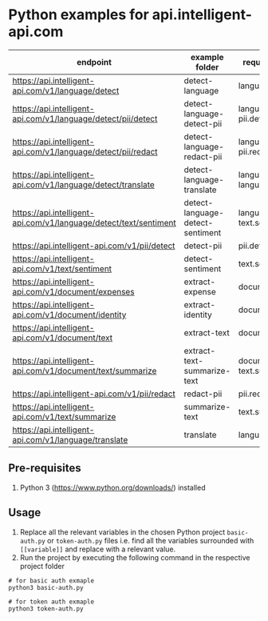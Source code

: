 # Python examples for api.intelligent-api.com

| endpoint                                                          | example folder                   | required scopes                         |
| ----------------------------------------------------------------- | -------------------------------- | --------------------------------------- |
| https://api.intelligent-api.com/v1/language/detect                | detect-language                  | language.detect                         |
| https://api.intelligent-api.com/v1/language/detect/pii/detect     | detect-language-detect-pii       | language.detect<br />pii.detect         |
| https://api.intelligent-api.com/v1/language/detect/pii/redact     | detect-language-redact-pii       | language.detect<br />pii.redact         |
| https://api.intelligent-api.com/v1/language/detect/translate      | detect-language-translate        | language.detect<br />language.translate |
| https://api.intelligent-api.com/v1/language/detect/text/sentiment | detect-language-detect-sentiment | language.detect<br />text.sentiment     |
| https://api.intelligent-api.com/v1/pii/detect                     | detect-pii                       | pii.detect                              |
| https://api.intelligent-api.com/v1/text/sentiment                 | detect-sentiment                 | text.sentiment                          |
| https://api.intelligent-api.com/v1/document/expenses              | extract-expense                  | document.expense                        |
| https://api.intelligent-api.com/v1/document/identity              | extract-identity                 | document.identity                       |
| https://api.intelligent-api.com/v1/document/text                  | extract-text                     | document.text                           |
| https://api.intelligent-api.com/v1/document/text/summarize        | extract-text-summarize-text      | document.text<br />text.summarize       |
| https://api.intelligent-api.com/v1/pii/redact                     | redact-pii                       | pii.redact                              |
| https://api.intelligent-api.com/v1/text/summarize                 | summarize-text                   | text.summarize                          |
| https://api.intelligent-api.com/v1/language/translate             | translate                        | language.translate                      |

## Pre-requisites

1. Python 3 (https://www.python.org/downloads/) installed

## Usage

1. Replace all the relevant variables in the chosen Python project `basic-auth.py` or `token-auth.py` files i.e. find all the variables surrounded with `[[variable]]` and replace with a relevant value.
2. Run the project by executing the following command in the respective project folder

```shell
# for basic auth exmaple
python3 basic-auth.py

# for token auth exmaple
python3 token-auth.py
```
